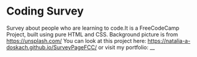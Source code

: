 # Coding Survey
Survey about people who are learning to code.It is a FreeCodeCamp Project, built using pure HTML and CSS. Background picture is from https://unsplash.com/ You can look at this project here: https://natalia-a-doskach.github.io/SurveyPageFCC/  or visit my portfolio: __ 
